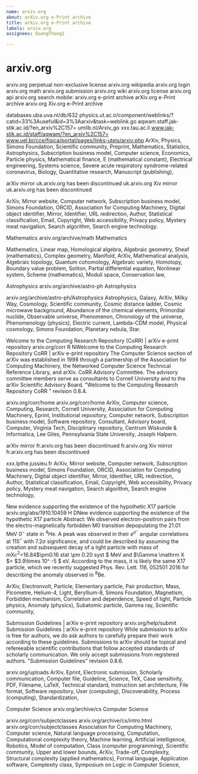 ```yaml
---
name: arxiv.org
about: arXiv.org e-Print archive
title: arXiv.org e-Print archive
labels: arxiv.org
assignees: QuangThong1

---
```


# arxiv.org 
arxiv.org perpetual non-exclusive license arxiv.org wikipedia arxiv.org login arxiv.org math arxiv.org submission arxiv.org wiki arxiv.org license arxiv.org api arxiv.org search mobile: arxiv.org e-print archive
arXiv.org e-Print archive
 arxiv.org
Xiv.org e-Print archive

databases.uba.uva.nl/db/632 physics.ut.ac.ir/component/weblinks/?catid=33%3Auseful&id=3%3Aarxiv&task=weblink.go aqwam.staff.jak-stik.ac.id/?en_arxiv%2C157= umlib.nl/Arxiv_go xxx.tau.ac.il www.jak-stik.ac.id/staff/aqwam/?en_arxiv%2C157= www.uel.br/cce/fisica/portal/pages/links-uteis/arxiv.php ArXiv, Physics, Simons Foundation, Scientific community, Preprint, Mathematics, Statistics, Astrophysics, Subscription business model, Computer science, Economics, Particle physics, Mathematical finance, E (mathematical constant), Electrical engineering, Systems science, Severe acute respiratory syndrome-related coronavirus, Biology, Quantitative research, Manuscript (publishing),

arXiv mirror uk.arxiv.org has been discontinued
 uk.arxiv.org
Xiv mirror uk.arxiv.org has been discontinued

ArXiv, Mirror website, Computer network, Subscription business model, Simons Foundation, ORCID, Association for Computing Machinery, Digital object identifier, Mirror, Identifier, URL redirection, Author, Statistical classification, Email, Copyright, Web accessibility, Privacy policy, Mystery meat navigation, Search algorithm, Search engine technology.

Mathematics
 arxiv.org/archive/math
Mathematics

Mathematics, Linear map, Homological algebra, Algebraic geometry, Sheaf (mathematics), Complex geometry, Manifold, ArXiv, Mathematical analysis, Algebraic topology, Quantum cohomology, Algebraic variety, Homotopy, Boundary value problem, Soliton, Partial differential equation, Nonlinear system, Scheme (mathematics), Moduli space, Conservation law,

Astrophysics
 arxiv.org/archive/astro-ph
Astrophysics

arxiv.org/archive/astro-ph/Astrophysics Astrophysics, Galaxy, ArXiv, Milky Way, Cosmology, Scientific community, Cosmic distance ladder, Cosmic microwave background, Abundance of the chemical elements, Primordial nuclide, Observable universe, Phenomenon, Chronology of the universe, Phenomenology (physics), Electric current, Lambda-CDM model, Physical cosmology, Simons Foundation, Planetary nebula, Star.

Welcome to the Computing Research Repository (CoRR) | arXiv e-print repository
 arxiv.org/corr
R NWelcome to the Computing Research Repository CoRR | arXiv e-print repository The Computer Science section of arXiv was established in 1998 through a partnership of the Association for Computing Machinery, the Networked Computer Science Technical Reference Library, and arXiv. CoRR Advisory Committee. The advisory committee members serve as consultants to Cornell University and to the arXiv Scientific Advisory Board. "Welcome to the Computing Research Repository CoRR " revision 0.8.4.

arxiv.org/corr/home arxiv.org/corr/home ArXiv, Computer science, Computing, Research, Cornell University, Association for Computing Machinery, Eprint, Institutional repository, Computer network, Subscription business model, Software repository, Consultant, Advisory board, Computer, Virginia Tech, Disciplinary repository, Centrum Wiskunde & Informatica, Lee Giles, Pennsylvania State University, Joseph Halpern.

arXiv mirror fr.arxiv.org has been discontinued
 fr.arxiv.org
Xiv mirror fr.arxiv.org has been discontinued

xxx.lpthe.jussieu.fr ArXiv, Mirror website, Computer network, Subscription business model, Simons Foundation, ORCID, Association for Computing Machinery, Digital object identifier, Mirror, Identifier, URL redirection, Author, Statistical classification, Email, Copyright, Web accessibility, Privacy policy, Mystery meat navigation, Search algorithm, Search engine technology,

New evidence supporting the existence of the hypothetic X17 particle
 arxiv.org/abs/1910.10459
H DNew evidence supporting the existence of the hypothetic X17 particle Abstract: We observed electron-positron pairs from the electro-magnetically forbidden M0 transition depopulating the 21.01 MeV 0$^-$ state in $^4$He. A peak was observed in their $e^ e^-$ angular correlations at 115$^\circ$ with 7.2$\sigma$ significance, and could be described by assuming the creation and subsequent decay of a light particle with mass of $m \mathrm X c^2$=16.84$\pm0.16 stat \pm 0.20 syst $ MeV and $\Gamma \mathrm X $= $3.9\times 10^ -5 $ eV. According to the mass, it is likely the same X17 particle, which we recently suggested Phys. Rev. Lett. 116, 052501 2016 for describing the anomaly observed in $^8$Be.

ArXiv, Electronvolt, Particle, Elementary particle, Pair production, Mass, Picometre, Helium-4, Light, Beryllium-8, Simons Foundation, Magnetism, Forbidden mechanism, Correlation and dependence, Speed of light, Particle physics, Anomaly (physics), Subatomic particle, Gamma ray, Scientific community,

Submission Guidelines | arXiv e-print repository
 arxiv.org/help/submit
Submission Guidelines | arXiv e-print repository While submission to arXiv is free for authors, we do ask authors to carefully prepare their work according to these guidelines. Submissions to arXiv should be topical and refereeable scientific contributions that follow accepted standards of scholarly communication. We only accept submissions from registered authors. "Submission Guidelines" revision 0.8.6.

arxiv.org/uploads ArXiv, Eprint, Electronic submission, Scholarly communication, Computer file, Guideline, Science, TeX, Case sensitivity, PDF, Filename, LaTeX, Technical standard, Instruction set architecture, File format, Software repository, User (computing), Discoverability, Process (computing), Standardization,

Computer Science
 arxiv.org/archive/cs
Computer Science

arxiv.org/corr/subjectclasses arxiv.org/archive/cs/intro.html arxiv.org/corr/subjectclasses Association for Computing Machinery, Computer science, Natural language processing, Computation, Computational complexity theory, Machine learning, Artificial intelligence, Robotics, Model of computation, Class (computer programming), Scientific community, Upper and lower bounds, ArXiv, Trade-off, Complexity, Structural complexity (applied mathematics), Formal language, Application software, Complexity class, Symposium on Logic in Computer Science,
